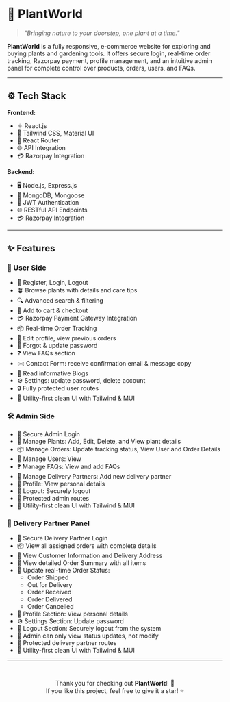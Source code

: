 # 🌿 PlantWorld

> _"Bringing nature to your doorstep, one plant at a time."_

**PlantWorld** is a fully responsive, e-commerce website for exploring and buying plants and gardening tools. It offers secure login, real-time order tracking, Razorpay payment, profile management, and an intuitive admin panel for complete control over products, orders, users, and FAQs.

---

## ⚙️ Tech Stack

**Frontend:**
- ⚛️ React.js  
- 🎨 Tailwind CSS, Material UI
- 🔁 React Router
- 🌐 API Integration
- 💳 Razorpay Integration

**Backend:**
- 🖥️ Node.js, Express.js  
- 🍃 MongoDB, Mongoose  
- 🔐 JWT Authentication
- 🌐 RESTful API Endpoints
- 💳 Razorpay Integration  

---

## ✨ Features

### 👤 User Side
- 🔐 Register, Login, Logout
- 🪴 Browse plants with details and care tips
- 🔍 Advanced search & filtering
- 🛒 Add to cart & checkout
- 💳 Razorpay Payment Gateway Integration
- 📦 Real-time Order Tracking
- 👤 Edit profile, view previous orders
- 🔁 Forgot & update password
- ❓ View FAQs section
- ✉️ Contact Form: receive confirmation email & message copy
- 📝 Read informative Blogs
- ⚙️ Settings: update password, delete account
- 🔒 Fully protected user routes
- 🧩 Utility-first clean UI with Tailwind & MUI

### 🛠️ Admin Side
- 🔐 Secure Admin Login
- 🌿 Manage Plants: Add, Edit, Delete,  and View plant details  
- 📦 Manage Orders: Update tracking status, View User and Order Details
- 👥 Manage Users: View
- ❓ Manage FAQs: View and add FAQs
- 🚚 Manage Delivery Partners: Add new delivery partner
- 👤 Profile: View personal details  
- 🚪 Logout: Securely logout  
- 🎯 Protected admin routes
- 🧩 Utility-first clean UI with Tailwind & MUI

### 🚚 Delivery Partner Panel
- 🔐 Secure Delivery Partner Login  
- 📦 View all assigned orders with complete details  
- 👤 View Customer Information and Delivery Address  
- 🧾 View detailed Order Summary with all items  
- 🔄 Update real-time Order Status:  
  - Order Shipped  
  - Out for Delivery  
  - Order Received  
  - Order Delivered  
  - Order Cancelled
- 👥 Profile Section: View personal details
- ⚙️ Settings Section: Update password
- 🚪 Logout Section: Securely logout from the system 
- 🚫 Admin can only view status updates, not modify  
- 🎯 Protected delivery partner routes  
- 🧩 Utility-first clean UI with Tailwind & MUI  

---

<br>

<div align="center">

Thank you for checking out <strong>PlantWorld</strong>! 🌱 <br>
If you like this project, feel free to give it a star! ⭐ <br>

</div>
